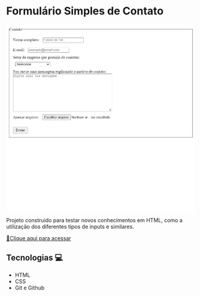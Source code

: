 # Formulário Simples de Contato

 ![preview](./.github/Preview.png)

 Projeto construido para testar novos conhecimentos em HTML, como a utilização dos diferentes tipos de inputs e similares.

 [🔗Clique aqui para acessar](https://will-g-comnisky.github.io/Formulario-simples/)

 ## Tecnologias 💻

 - HTML
 - CSS
 - Git e Github